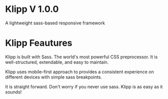 # Klipp V 1.0.0
A lightweight sass-based responsive framework

# Klipp Feautures
Klipp is built with Sass. The world's most powerful CSS preprocessor. It is well-structured, extendable, and easy to maintain.

Klipp uses mobile-first approach to provides a consistent experience on different devices with simple sass breakpoints.

It is straight forward. Don't worry if you never use sass. Klipp is as easy as it sounds!

